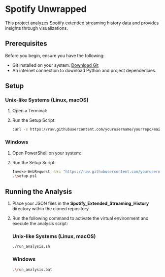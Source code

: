 # Spotify Unwrapped

This project analyzes Spotify extended streaming history data and provides insights through visualizations.

## Prerequisites

Before you begin, ensure you have the following:

-   Git installed on your system. [Download Git](https://git-scm.com/downloads)
-   An internet connection to download Python and project dependencies.

## Setup

### Unix-like Systems (Linux, macOS)

1. Open a Terminal:

2. Run the Setup Script:

    ```sh
    curl -s https://raw.githubusercontent.com/yourusername/yourrepo/main/setup.sh | bash
    ```

### Windows

1. Open PowerShell on your system:

2. Run the Setup Script:

    ```sh
    Invoke-WebRequest -Uri "https://raw.githubusercontent.com/yourusername/yourrepo/main/setup.ps1" -OutFile "setup.ps1"
    .\setup.ps1
    ```

## Running the Analysis

1. Place your JSON files in the **Spotify_Extended_Streaming_History** directory within the cloned repository.

2. Run the following command to activate the virtual environment and execute the analysis script:

    ### Unix-like Systems (Linux, macOS)

    ```sh
    ./run_analysis.sh
    ```

    ### Windows

    ```sh
    .\run_analysis.bat
    ```
